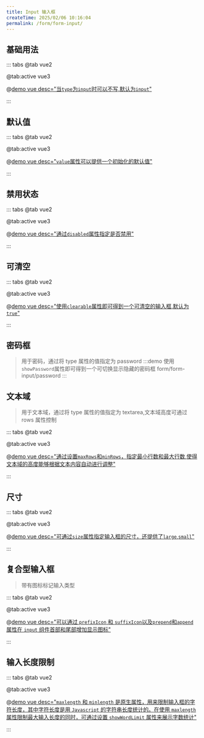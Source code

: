 ```yaml
---
title: Input 输入框
createTime: 2025/02/06 10:16:04
permalink: /form/form-input/
---
```


## 基础用法

::: tabs
@tab vue2

@tab:active vue3

@[demo vue  desc="当`type`为`input`时可以不写,默认为`input`"](../../examples/form/form-input/base.vue)

:::

## 默认值

::: tabs
@tab vue2

@tab:active vue3

@[demo vue  desc="`value`属性可以提供一个初始化的默认值"](../../examples/form/form-input/value.vue)

:::

## 禁用状态

::: tabs
@tab vue2

@tab:active vue3

@[demo vue  desc="通过`disabled`属性指定是否禁用"](../../examples/form/form-input/disabled.vue)

:::

## 可清空

::: tabs
@tab vue2

@tab:active vue3

@[demo vue  desc="使用`clearable`属性即可得到一个可清空的输入框,默认为`true`"](../../examples/form/form-input/clearable.vue)

:::

## 密码框

> 用于密码，通过将 type 属性的值指定为 password
> :::demo 使用`showPassword`属性即可得到一个可切换显示隐藏的密码框
> form/form-input/password
> :::

## 文本域

> 用于文本域，通过将 type 属性的值指定为 textarea,文本域高度可通过 rows 属性控制

::: tabs
@tab vue2

@tab:active vue3

@[demo vue  desc="通过设置`maxRows`和`minRows`，指定最小行数和最大行数,使得文本域的高度能够根据文本内容自动进行调整"](../../examples/form/form-input/textarea.vue)

:::

## 尺寸

::: tabs
@tab vue2

@tab:active vue3

@[demo vue  desc="可通过`size`属性指定输入框的尺寸，还提供了`large`,`small`"](../../examples/form/form-input/size.vue)

:::

## 复合型输入框

> 带有图标标记输入类型

::: tabs
@tab vue2

@tab:active vue3

@[demo vue  desc="可以通过 `prefixIcon` 和 `suffixIcon`以及`prepend`和`append`属性在 `input` 组件首部和尾部增加显示图标"](../../examples/form/form-input/icon.vue)

:::

## 输入长度限制

::: tabs
@tab vue2

@tab:active vue3

@[demo vue  desc="`maxlength` 和 `minlength` 是原生属性，用来限制输入框的字符长度，其中字符长度是用 `Javascript` 的字符串长度统计的。在使用 `maxlength` 属性限制最大输入长度的同时，可通过设置 `showWordLimit` 属性来展示字数统计"](../../examples/form/form-input/len.vue)

:::